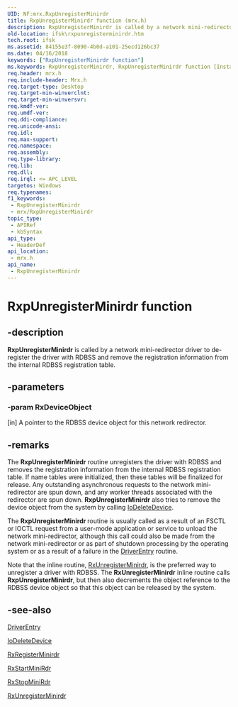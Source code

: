 ```yaml
---
UID: NF:mrx.RxpUnregisterMinirdr
title: RxpUnregisterMinirdr function (mrx.h)
description: RxpUnregisterMinirdr is called by a network mini-redirector driver to de-register the driver with RDBSS and remove the registration information from the internal RDBSS registration table.
old-location: ifsk\rxpunregisterminirdr.htm
tech.root: ifsk
ms.assetid: 84155e3f-8090-4b0d-a101-25ecd126bc37
ms.date: 04/16/2018
keywords: ["RxpUnregisterMinirdr function"]
ms.keywords: RxpUnregisterMinirdr, RxpUnregisterMinirdr function [Installable File System Drivers], ifsk.rxpunregisterminirdr, mrx/RxpUnregisterMinirdr, rxref_3d8dd57c-4753-47c7-afda-efbd54882c74.xml
req.header: mrx.h
req.include-header: Mrx.h
req.target-type: Desktop
req.target-min-winverclnt: 
req.target-min-winversvr: 
req.kmdf-ver: 
req.umdf-ver: 
req.ddi-compliance: 
req.unicode-ansi: 
req.idl: 
req.max-support: 
req.namespace: 
req.assembly: 
req.type-library: 
req.lib: 
req.dll: 
req.irql: <= APC_LEVEL
targetos: Windows
req.typenames: 
f1_keywords:
 - RxpUnregisterMinirdr
 - mrx/RxpUnregisterMinirdr
topic_type:
 - APIRef
 - kbSyntax
api_type:
 - HeaderDef
api_location:
 - mrx.h
api_name:
 - RxpUnregisterMinirdr
---
```


# RxpUnregisterMinirdr function


## -description

<b>RxpUnregisterMinirdr</b> is called by a network mini-redirector driver to de-register the driver with RDBSS and remove the registration information from the internal RDBSS registration table.

## -parameters

### -param RxDeviceObject 

[in]
A pointer to the RDBSS device object for this network redirector.

## -remarks

The <b>RxpUnregisterMinirdr</b> routine unregisters the driver with RDBSS and removes the registration information from the internal RDBSS registration table. If name tables were initialized, then these tables will be finalized for release. Any outstanding asynchronous requests to the network mini-redirector are spun down, and any worker threads associated with the redirector are spun down. <b>RxpUnregisterMinirdr</b> also tries to remove the device object from the system by calling <a href="https://docs.microsoft.com/windows-hardware/drivers/ddi/wdm/nf-wdm-iodeletedevice">IoDeleteDevice</a>.

The <b>RxpUnregisterMinirdr </b>routine is usually called as a result of an FSCTL or IOCTL request from a user-mode application or service to unload the network mini-redirector, although this call could also be made from the network mini-redirector or as part of shutdown processing by the operating system or as a result of a failure in the <a href="https://docs.microsoft.com/windows-hardware/drivers/storage/driverentry-of-ide-controller-minidriver">DriverEntry</a> routine. 

Note that the inline routine, <a href="https://docs.microsoft.com/windows-hardware/drivers/ddi/rxstruc/nf-rxstruc-rxunregisterminirdr">RxUnregisterMinirdr</a>, is the preferred way to unregister a driver with RDBSS. The <b>RxUnregisterMinirdr</b> inline routine calls <b>RxpUnregisterMinirdr</b>, but then also decrements the object reference to the RDBSS device object so that this object can be released by the system.

## -see-also

<a href="https://docs.microsoft.com/windows-hardware/drivers/storage/driverentry-of-ide-controller-minidriver">DriverEntry</a>



<a href="https://docs.microsoft.com/windows-hardware/drivers/ddi/wdm/nf-wdm-iodeletedevice">IoDeleteDevice</a>



<a href="https://docs.microsoft.com/windows-hardware/drivers/ddi/mrx/nf-mrx-rxregisterminirdr">RxRegisterMinirdr</a>



<a href="https://docs.microsoft.com/windows-hardware/drivers/ddi/mrx/nf-mrx-rxstartminirdr">RxStartMiniRdr</a>



<a href="https://docs.microsoft.com/windows-hardware/drivers/ddi/mrx/nf-mrx-rxstopminirdr">RxStopMiniRdr</a>



<a href="https://docs.microsoft.com/windows-hardware/drivers/ddi/rxstruc/nf-rxstruc-rxunregisterminirdr">RxUnregisterMinirdr</a>

